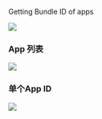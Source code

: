 Getting Bundle ID of apps


[![](https://img.shields.io/badge/version-v1.0.0-green)](./AppID.alfredworkflow)

<!-- more -->

### App 列表

![](./appid.gif)

### 单个App ID
![](./appid_2.gif)
